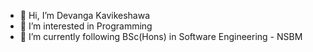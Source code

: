 - 👋 Hi, I’m Devanga Kavikeshawa
- 👀 I’m interested in Programming
- 🌱 I’m currently following BSc(Hons) in Software Engineering - NSBM

<!---
DevangaK/DevangaK is a ✨ special ✨ repository because its `README.md` (this file) appears on your GitHub profile.
You can click the Preview link to take a look at your changes.
--->
